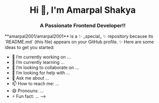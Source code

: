 <!-- ###  Hey 👋,  ✨I'm Amarpal Shakya ✨
 -->
 <h1 align="center">Hi 👋, I'm Amarpal Shakya</h1>
<h3 align="center">A Passionate Frontend Developer!!</h3>
**amarpal2001/amarpal2001** is a ✨ _special_ ✨ repository because its `README.md` (this file) appears on your GitHub profile.
✨
Here are some ideas to get you started:

- 🔭 I’m currently working on ...
- 🌱 I’m currently learning ...
- 👯 I’m looking to collaborate on ...
- 🤔 I’m looking for help with ...
- 💬 Ask me about ...
- 📫 How to reach me: ...
- 😄 Pronouns: ...
- ⚡ Fun fact: ...
-->
